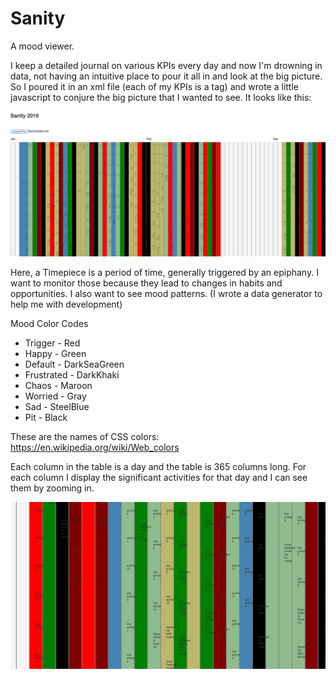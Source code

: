 # Sanity

A mood viewer.

I keep a detailed journal on various KPIs every day and now I'm drowning in data, not having an intuitive place to pour it all in and look at the big picture. So I poured it in an xml file (each of my KPIs is a tag) and wrote a little javascript to conjure the big picture that I wanted to see. It looks like this:

![alt tag](https://raw.githubusercontent.com/MariaStoica/Sanity/master/img1.png)

Here, a Timepiece is a period of time, generally triggered by an epiphany. I want to monitor those because they lead to changes in habits and opportunities. I also want to see mood patterns. (I wrote a data generator to help me with development)

Mood Color Codes

* Trigger    - Red
* Happy      - Green
* Default    - DarkSeaGreen
* Frustrated - DarkKhaki
* Chaos      - Maroon
* Worried    - Gray
* Sad        - SteelBlue
* Pit        - Black

These are the names of CSS colors: https://en.wikipedia.org/wiki/Web_colors

Each column in the table is a day and the table is 365 columns long. For each column I display the significant activities for that day and I can see them by zooming in.

![alt tag](https://raw.githubusercontent.com/MariaStoica/Sanity/master/img2.png)